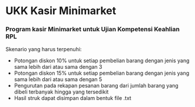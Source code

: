 # UKK Kasir Minimarket

### Program kasir Minimarket untuk Ujian Kompetensi Keahlian RPL

Skenario yang harus terpenuhi:
- Potongan diskon 10% untuk setiap pembelian barang dengan jenis yang sama lebih dari atau sama dengan 3
- Potongan diskon 15% untuk setiap pembelian barang dengan jenis yang sama lebih dari atau sama dengan 5
- Pengurutan pada rekapan pesanan barang dari jumlah barang yang dibeli terbanyak hingga yang tersedikit
- Hasil struk dapat disimpan dalam bentuk file .txt
